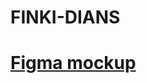# FINKI-DIANS

# [Figma mockup](https://www.figma.com/file/yPJ6ylIu74BuzJCbX7sd91/FINKI-DIANS?node-id=0%3A1&t=XIIkaCYtkkyws2yA-1)
